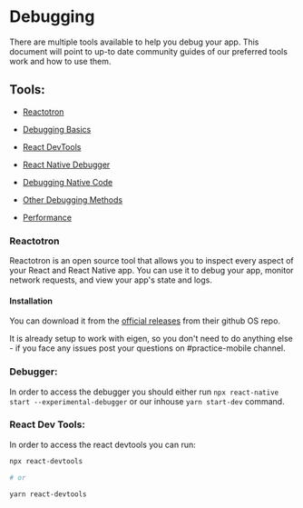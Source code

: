 # Debugging

There are multiple tools available to help you debug your app. This document will point to up-to date community guides of our preferred tools work and how to use them.

## Tools:

- [Reactotron](https://docs.infinite.red/reactotron/)
- [Debugging Basics](https://reactnative.dev/docs/0.76/debugging)
- [React DevTools](https://reactnative.dev/docs/0.76/react-devtools)
- [React Native Debugger](https://reactnative.dev/docs/0.76/debugging#react-native-debugger)
- [Debugging Native Code](https://reactnative.dev/docs/0.76/debugging-native-code)
- [Other Debugging Methods](https://reactnative.dev/docs/0.76/other-debugging-methods)

- [Performance](https://reactnative.dev/docs/0.76/performance)

### Reactotron

Reactotron is an open source tool that allows you to inspect every aspect of your React and React Native app. You can use it to debug your app, monitor network requests, and view your app's state and logs.

#### Installation

You can download it from the [official releases](https://github.com/infinitered/reactotron/releases?q=reactotron-app&expanded=true) from their github OS repo.

It is already setup to work with eigen, so you don't need to do anything else - if you face any issues post your questions on #practice-mobile channel.

### Debugger:

In order to access the debugger you should either run `npx react-native start --experimental-debugger` or our inhouse `yarn start-dev` command.

### React Dev Tools:

In order to access the react devtools you can run:

```bash
npx react-devtools

# or

yarn react-devtools
```
